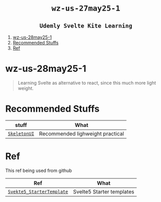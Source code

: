 <h1 align="center"><code> wz-us-27may25-1 </code></h1>
<h2 align="center"><code> Udemly Svelte Kite Learning </code></h2>

1. [wz-us-28may25-1](#wz-us-28may25-1)
2. [Recommended Stuffs](#recommended-stuffs)
3. [Ref](#ref)

# wz-us-28may25-1

> Learning Svelte as alternative to react, since this much more light weight.

# Recommended Stuffs

|                   stuff                   |               What               |
| :---------------------------------------: | :------------------------------: |
| [`SkeletonUI`](https://www.skeleton.dev/) | Recommended lighweight practical |

# Ref

This ref being used from github

|                                           Ref                                            |           What            |
| :--------------------------------------------------------------------------------------: | :-----------------------: |
| [`Svekte5_StarterTemplate`](https://github.com/Nickfis/svelte5-course-starter-templates) | Svelte5 Starter templates |
